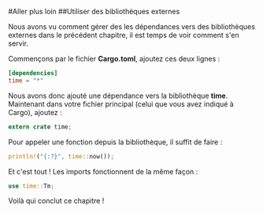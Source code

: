 #Aller plus loin
##Utiliser des bibliothèques externes

Nous avons vu comment gérer des les dépendances vers des bibliothèques externes dans le précédent chapitre, il est temps de voir comment s'en servir.

Commençons par le fichier __Cargo.toml__, ajoutez ces deux lignes :

```Toml
[dependencies]
time = "*"
```

Nous avons donc ajouté une dépendance vers la bibliothèque __time__. Maintenant dans votre fichier principal (celui que vous avez indiqué à Cargo), ajoutez :

```Rust
extern crate time;
```

Pour appeler une fonction depuis la bibliothèque, il suffit de faire :

```Rust
println!("{:?}", time::now());
```

Et c'est tout ! Les imports fonctionnent de la même façon :

```Rust
use time::Tm;
```

Voilà qui conclut ce chapitre !
